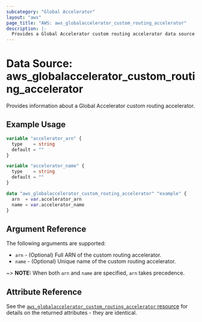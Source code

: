 ```yaml
---
subcategory: "Global Accelerator"
layout: "aws"
page_title: "AWS: aws_globalaccelerator_custom_routing_accelerator"
description: |-
  Provides a Global Accelerator custom routing accelerator data source.
---
```


# Data Source: aws_globalaccelerator_custom_routing_accelerator

Provides information about a Global Accelerator custom routing accelerator.

## Example Usage

```terraform
variable "accelerator_arn" {
  type    = string
  default = ""
}

variable "accelerator_name" {
  type    = string
  default = ""
}

data "aws_globalaccelerator_custom_routing_accelerator" "example" {
  arn  = var.accelerator_arn
  name = var.accelerator_name
}
```

## Argument Reference

The following arguments are supported:

* `arn` - (Optional) Full ARN of the custom routing accelerator.
* `name` - (Optional) Unique name of the custom routing accelerator.

~> **NOTE:** When both `arn` and `name` are specified, `arn` takes precedence.

## Attribute Reference

See the [`aws_globalaccelerator_custom_routing_accelerator` resource](/docs/providers/aws/r/globalaccelerator_custom_routing_accelerator.html) for details on the
returned attributes - they are identical.
